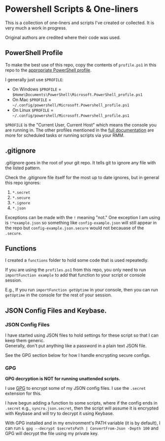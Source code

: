 # Powershell Scripts & One-liners
This is a collection of one-liners and scripts I've created or collected.
It is very much a work in progress.

Original authors are credited where their code was used.

## PowerShell Profile

To make the best use of this repo, copy the contents of `profile.ps1` in this repo to the [appropriate PowerShell profile](https://docs.microsoft.com/en-us/powershell/module/microsoft.powershell.core/about/about_profiles?view=powershell-7.2).

I generally just use `$PROFILE`:
- On Windows `$PROFILE` = `$Home\Documents\PowerShell\Microsoft.PowerShell_profile.ps1`
- On Mac `$PROFILE` = `~/.config/powershell/Microsoft.Powershell_profile.ps1`
- On Linux `$PROFILE` = `~/.config/powershell/Microsoft.Powershell_profile.ps1`

`$PROFILE` is the "Current User, Current Host" which means the console you are running in. The other profiles mentioned in the [full documentation](https://docs.microsoft.com/en-us/powershell/module/microsoft.powershell.core/about/about_profiles?view=powershell-7.2) are more for scheduled tasks or running scripts via your RMM.

## .gitignore
.gitignore goes in the root of your git repo. It tells git to ignore any file with the listed pattern. 

Check the .gitignore file itself for the most up to date ignores, but in general this repo ignores:  
1. `*.secret`
2. `*.secure`
3. `*.ignore`
4. `*.json`

Exceptions can be made with the `!` meaning "not." One exception I am using is `!*example.json` so something like `config-example.json` will still appear in the repo but `config-example.json.secure` would not becauase of the `.secure`.

## Functions
I created a `functions` folder to hold some code that is used repeatedly.  

If you are using the `profiles.ps1` from this repo, you only need to run `importFunction example` to add that function to your script or console session.

E.g., If you run `importFunction getUptime` in your console, then you can run `getUptime` in the console for the rest of your session.

## JSON Config Files and Keybase.

### JSON Config Files
I have started using JSON files to hold settings for these script so that I can keep them generic.  
Generally, don't put anything like a password in a plain text JSON file.  

See the GPG section below for how I handle encrypting secure configs.


### GPG
**GPG decryption is NOT for running unattended scripts.**

I use [GPG](https://gpgtools.org) to encrypt some of my JSON config files. I use the `.secret` extension for this.  

I have begun adding a function to some scripts, where if the config ends in `.secret` e.g., `syncro.json.secret`, then the script will assume it is encrypted with Keybase and will try to decrypt it using Keybase.  

With GPG installed and in my environment's PATH variable (it is by default), I can run `& gpg --decrypt $secretsPath | ConvertFrom-Json -Depth 100` and GPG will decrypt the file using my private key.